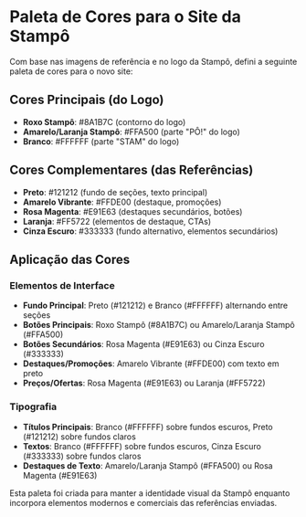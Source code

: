 # Paleta de Cores para o Site da Stampô

Com base nas imagens de referência e no logo da Stampô, defini a seguinte paleta de cores para o novo site:

## Cores Principais (do Logo)
- **Roxo Stampô**: #8A1B7C (contorno do logo)
- **Amarelo/Laranja Stampô**: #FFA500 (parte "PÔ!" do logo)
- **Branco**: #FFFFFF (parte "STAM" do logo)

## Cores Complementares (das Referências)
- **Preto**: #121212 (fundo de seções, texto principal)
- **Amarelo Vibrante**: #FFDE00 (destaque, promoções)
- **Rosa Magenta**: #E91E63 (destaques secundários, botões)
- **Laranja**: #FF5722 (elementos de destaque, CTAs)
- **Cinza Escuro**: #333333 (fundo alternativo, elementos secundários)

## Aplicação das Cores

### Elementos de Interface
- **Fundo Principal**: Preto (#121212) e Branco (#FFFFFF) alternando entre seções
- **Botões Principais**: Roxo Stampô (#8A1B7C) ou Amarelo/Laranja Stampô (#FFA500)
- **Botões Secundários**: Rosa Magenta (#E91E63) ou Cinza Escuro (#333333)
- **Destaques/Promoções**: Amarelo Vibrante (#FFDE00) com texto em preto
- **Preços/Ofertas**: Rosa Magenta (#E91E63) ou Laranja (#FF5722)

### Tipografia
- **Títulos Principais**: Branco (#FFFFFF) sobre fundos escuros, Preto (#121212) sobre fundos claros
- **Textos**: Branco (#FFFFFF) sobre fundos escuros, Cinza Escuro (#333333) sobre fundos claros
- **Destaques de Texto**: Amarelo/Laranja Stampô (#FFA500) ou Rosa Magenta (#E91E63)

Esta paleta foi criada para manter a identidade visual da Stampô enquanto incorpora elementos modernos e comerciais das referências enviadas.
